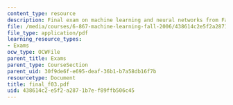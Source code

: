 ```yaml
---
content_type: resource
description: Final exam on machine learning and neural networks from Fall 2003.
file: /media/courses/6-867-machine-learning-fall-2006/438614c2e5f2a2871b7ef89ffb506c45_final_f03.pdf
file_type: application/pdf
learning_resource_types:
- Exams
ocw_type: OCWFile
parent_title: Exams
parent_type: CourseSection
parent_uid: 30f9de6f-e695-deaf-36b1-b7a58db16f7b
resourcetype: Document
title: final_f03.pdf
uid: 438614c2-e5f2-a287-1b7e-f89ffb506c45
---
```

